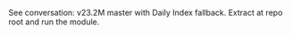 See conversation: v23.2M master with Daily Index fallback. Extract at repo root and run the module.
